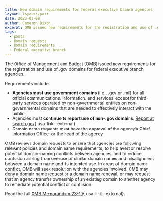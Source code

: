 ```yaml
---
title: New domain requirements for federal executive branch agencies
layout: layouts/post
date: 2023-02-08
author: Cameron Dixon
excerpt: OMB issued new requirements for the registration and use of .gov domains for federal executive branch agencies.
tags:
  - posts
  - Domain requests
  - Domain requirements
  - Federal executive branch
---
```


The Office of Management and Budget (OMB) issued new requirements for the registration and use of .gov domains for federal executive branch agencies.  

Requirements include:
-  **Agencies must use government domains** (i.e., .gov or .mil) for all official communications, information, and services, except for third-party services operated by non-governmental entities on non-governmental domains that are needed to effectively interact with the public. 
- Agencies must **continue to report use of non-.gov domains**. [Report at search.gov](https://search.gov/about/policy/govt-urls.html){.usa-link--external}.
- Domain name requests must have the approval of the agency’s Chief Information Officer or the head of the agency

OMB reviews domain requests to ensure that agencies are following relevant policies and domain name requirements, to help avert or resolve potential domain-naming conflicts between agencies, and to reduce confusion arising from overuse of similar domain names and misalignment between a domain name and its intended use. In areas of domain name conflict, OMB will seek resolution with the agencies involved. OMB may deny a domain name request or a domain name renewal, or may request that an agency transfer ownership of an existing domain to another agency to remediate potential conflict or confusion. 

Read the full [OMB Memorandum 23-10](https://bidenwhitehouse.gov/wp-content/uploads/2023/02/M-23-10-DOTGOV-Act-Guidance.pdf){.usa-link--external}.
